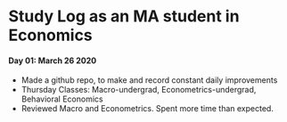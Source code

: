 # Study Log as an MA student in Economics
#### Day 01: March 26 2020
* Made a github repo, to make and record constant daily improvements
* Thursday Classes: Macro-undergrad, Econometrics-undergrad, Behavioral Economics
* Reviewed Macro and Econometrics. Spent more time than expected. 
